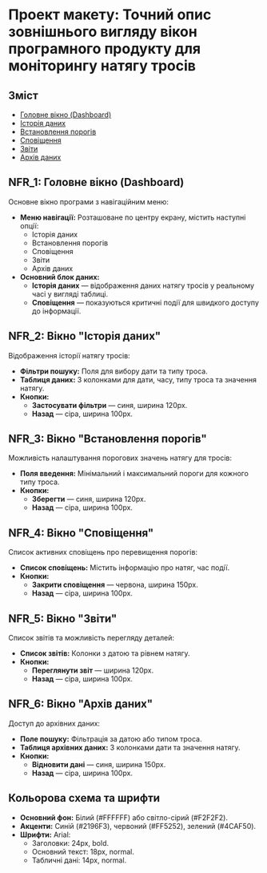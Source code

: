# Проект макету: Точний опис зовнішнього вигляду вікон програмного продукту для моніторингу натягу тросів

## Зміст
- [Головне вікно (Dashboard)](#nfr_1-головне-вікно-dashboard)
- [Історія даних](#nfr_2-вікно-історія-даних)
- [Встановлення порогів](#nfr_3-вікно-встановлення-порогів)
- [Сповіщення](#nfr_4-вікно-сповіщення)
- [Звіти](#nfr_5-вікно-звіти)
- [Архів даних](#nfr_6-вікно-архів-даних)

## NFR_1: Головне вікно (Dashboard)
Основне вікно програми з навігаційним меню:

- **Меню навігації:** Розташоване по центру екрану, містить наступні опції:
  - Історія даних
  - Встановлення порогів
  - Сповіщення
  - Звіти
  - Архів даних
- **Основний блок даних:**
  - **Історія даних** — відображення даних натягу тросів у реальному часі у вигляді таблиці.
  - **Сповіщення** — показуються критичні події для швидкого доступу до інформації.

## NFR_2: Вікно "Історія даних"
Відображення історії натягу тросів:

- **Фільтри пошуку:** Поля для вибору дати та типу троса.
- **Таблиця даних:** З колонками для дати, часу, типу троса та значення натягу.
- **Кнопки:**
  - **Застосувати фільтри** — синя, ширина 120px.
  - **Назад** — сіра, ширина 100px.

## NFR_3: Вікно "Встановлення порогів"
Можливість налаштування порогових значень натягу для тросів:

- **Поля введення:** Мінімальний і максимальний пороги для кожного типу троса.
- **Кнопки:**
  - **Зберегти** — синя, ширина 120px.
  - **Назад** — сіра, ширина 100px.

## NFR_4: Вікно "Сповіщення"
Список активних сповіщень про перевищення порогів:

- **Список сповіщень:** Містить інформацію про натяг, час події.
- **Кнопки:**
  - **Закрити сповіщення** — червона, ширина 150px.
  - **Назад** — сіра, ширина 100px.

## NFR_5: Вікно "Звіти"
Список звітів та можливість перегляду деталей:

- **Список звітів:** Колонки з датою та рівнем натягу.
- **Кнопки:**
  - **Переглянути звіт** — ширина 120px.
  - **Назад** — сіра, ширина 100px.

## NFR_6: Вікно "Архів даних"
Доступ до архівних даних:

- **Поле пошуку:** Фільтрація за датою або типом троса.
- **Таблиця архівних даних:** З колонками дати та значення натягу.
- **Кнопки:**
  - **Відновити дані** — синя, ширина 150px.
  - **Назад** — сіра, ширина 100px.

## Кольорова схема та шрифти
- **Основний фон:** Білий (#FFFFFF) або світло-сірий (#F2F2F2).
- **Акценти:** Синій (#2196F3), червоний (#FF5252), зелений (#4CAF50).
- **Шрифти:** Arial:
  - Заголовки: 24px, bold.
  - Основний текст: 18px, normal.
  - Табличні дані: 14px, normal.


